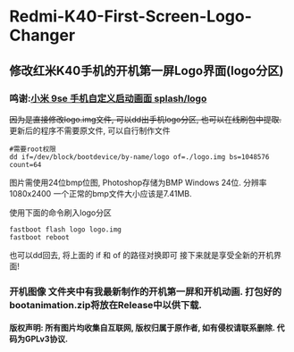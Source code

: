# Redmi-K40-First-Screen-Logo-Changer
修改红米K40手机的开机第一屏Logo界面(logo分区)
------------
### 鸣谢:[小米 9se 手机自定义启动画面 splash/logo](https://doobom.me/mi9se-splash-logo-image-modify)
~~因为是直接修改logo.img文件, 可以dd出手机logo分区, 也可以在线刷包中提取.~~ 更新后的程序不需要原文件, 可以自行制作文件
```
#需要root权限
dd if=/dev/block/bootdevice/by-name/logo of=./logo.img bs=1048576 count=64
```
图片需使用24位bmp位图, Photoshop存储为BMP Windows 24位. 分辨率 1080x2400
一个正常的bmp文件大小应该是7.41MB.

使用下面的命令刷入logo分区
```
fastboot flash logo logo.img
fastboot reboot
```
也可以dd回去, 将上面的 if 和 of 的路径对换即可 
接下来就是享受全新的开机界面!

### 开机图像 文件夹中有我最新制作的开机第一屏和开机动画. 打包好的bootanimation.zip将放在Release中以供下载.

#### 版权声明: 所有图片均收集自互联网, 版权归属于原作者, 如有侵权请联系删除. 代码为GPLv3协议.

